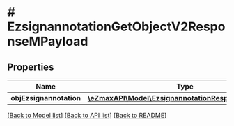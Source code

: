 # # EzsignannotationGetObjectV2ResponseMPayload

## Properties

Name | Type | Description | Notes
------------ | ------------- | ------------- | -------------
**objEzsignannotation** | [**\eZmaxAPI\Model\EzsignannotationResponseCompound**](EzsignannotationResponseCompound.md) |  |

[[Back to Model list]](../../README.md#models) [[Back to API list]](../../README.md#endpoints) [[Back to README]](../../README.md)
